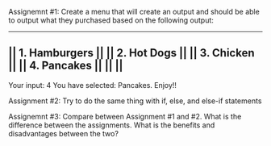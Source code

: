 Assignemnt #1:  Create a menu that will create an output and should be able 
                to output what they purchased based on the following output:
                
                  
------------------------------------------------------
||   1. Hamburgers                                  ||
||   2. Hot Dogs                                    ||
||   3. Chicken                                     ||
||   4. Pancakes                                    ||
||                                                  ||
------------------------------------------------------


Your input: 4
You have selected: Pancakes. Enjoy!!



Assignment #2: Try to do the same thing with if, else, and else-if statements


Assignemnt #3: Compare between Assignment #1 and #2. What is the difference between
the assignments. What is the benefits and disadvantages between the two?
